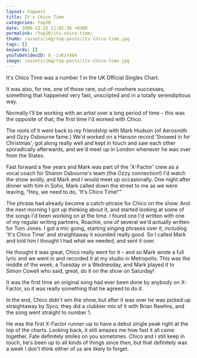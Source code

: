 ```yaml
---
layout: toppost
title: It's Chico Time
categories: top20
date: 2006-12-15 11:02:36 +0300
permalink: /top20/its-chico-time/
thumb: /assets/img/top-posts/its-chico-time.jpg
tags: []
keywords: []
youTubeVideoID: O_-isKzt4O4
image: /assets/img/top-posts/its-chico-time.jpg
---
```


It's Chico Time was a number 1 in the UK Official Singles Chart.

It was also, for me, one of those rare, out-of-nowhere successes, something that happened very fast, unscripted and in a totally serendipitous way.

Normally I'll be working with an artist over a long period of time – this was the opposite of that; the first time I'd worked with Chico.

The roots of it went back to my friendship with Mark Hudson (of Aerosmith and Ozzy Osbourne fame.) We'd worked on a Hanson record 'Snowed in for Christmas', got along really well and kept in touch and saw each other sporadically afterwards, and we'd meet up in London whenever he was over from the States. 

Fast forward a few years and Mark was part of the 'X-Factor' crew as a vocal coach for Sharon Osbourne's team (the Ozzy connection!) I'd watch the show avidly, and Mark and I would meet up occasionally. One night after dinner with him in Soho, Mark called down the street to me as we were leaving, “Hey, we need to do, 'It's Chico Time!'” 

The phrase had already become a catch-phrase for Chico on the show. And the next morning I got up thinking about it, and started looking at some of the songs I'd been working on at the time. I found one I'd written with one of my regular writing partners, Roachie, one of several we'd actually written for Tom Jones. I got a mic going, starting singing phrases over it, including 'It's Chico Time' and straightaway it sounded really good. So I called Mark and told him I thought I had what we needed, and sent it over. 

He thought it was great, Chico really went for it – and so Mark wrote a full lyric and we went in and recorded it at my studio in Metropolis. This was the middle of the week, a Tuesday or a Wednesday, and Mark played it to Simon Cowell who said, great, do it on the show on Saturday! 

It was the first time an original song had ever been done by anybody on X-Factor, so it was really something that he agreed to do it. 

In the end, Chico didn't win the show, but after it was over he was picked up straightaway by Syco, they did a clubbier mix of it with Brian Rawlins, and the song went straight to number 1. 

He was the first X-Factor runner-up to have a debut single peak right at the top of the charts. Looking back, it still amazes me how fast it all came together. Fate definitely smiles on you sometimes. Chico and I still keep in touch, he's been up to all kinds of things since then, but that definitely was a week I don't think either of us are likely to forget.